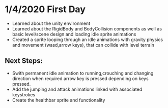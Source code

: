 # 1/4/2020   First Day
- Learned about the unity environment
- Learned about the RigidBody and BodyCollision components as well as basic level/scene design and loading idle sprite animations
- Created a sprite looping through an idle animations with gravity physics and movement (wasd,arrow keys), that can collide with level terrain

## Next Steps:
+ Swith permanent idle animation to running,crouching and changing direction when required arrow key is pressed depending on keys pressed.
+ Add the jumping and attack animations linked with associated keystrokes
+ Create the healthbar sprite and functionality
